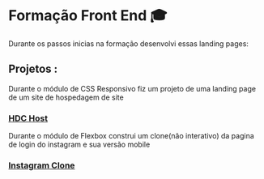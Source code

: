 # Formação Front End 🎓
Durante os passos inicias na formação desenvolvi essas landing pages:

## Projetos :

Durante o módulo de CSS Responsivo fiz um projeto de uma landing page de um site de hospedagem de site
### [HDC Host](https://wagnernazarios.github.io/formacao-front-end/7%20-%203%C2%BA%20projeto%20HDC%20Host/index.html)

Durante o módulo de Flexbox construi um clone(não interativo) da pagina de login do instagram e sua versão mobile 
### [Instagram Clone](https://wagnernazarios.github.io/formacao-front-end/9%20-%204%C2%BA%20projeto%20Instagram%20Clone/index.html)



